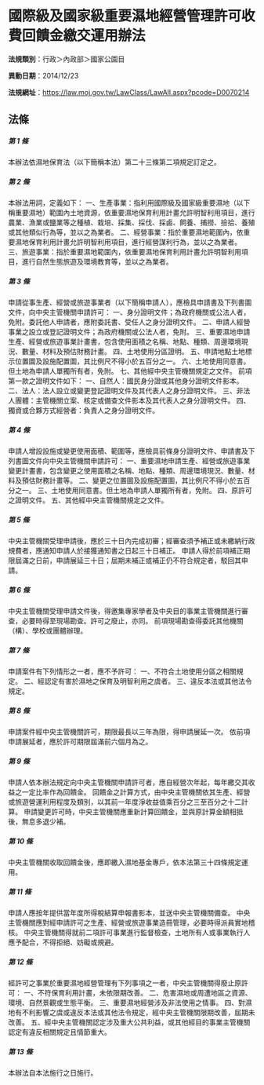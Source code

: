 # 國際級及國家級重要濕地經營管理許可收費回饋金繳交運用辦法

**法規類別**：行政＞內政部＞國家公園目

**異動日期**：2014/12/23  

**法規網址**：https://law.moj.gov.tw/LawClass/LawAll.aspx?pcode=D0070214





## 法條
##### 第 1 條
本辦法依濕地保育法（以下簡稱本法）第二十三條第二項規定訂定之。

##### 第 2 條
本辦法用詞，定義如下：
一、生產事業：指利用國際級及國家級重要濕地（以下稱重要濕地）範圍內土地資源，依重要濕地保育利用計畫允許明智利用項目，進行農業、漁業或鹽業等之種植、栽培、採集、採伐、採鹵、飼養、捕撈、撿拾、養殖或其他類似行為等，並以之為業者。
二、經營事業：指於重要濕地範圍內，依重要濕地保育利用計畫允許明智利用項目，進行經營謀利行為，並以之為業者。
三、旅遊事業：指於重要濕地範圍內，依重要濕地保育利用計畫允許明智利用項目，進行自然生態旅遊及環境教育等，並以之為業者。

##### 第 3 條
申請從事生產、經營或旅遊事業者（以下簡稱申請人），應檢具申請書及下列書圖文件，向中央主管機關申請許可：
一、身分證明文件；為政府機關或公法人者，免附。委託他人申請者，應附委託書、受任人之身分證明文件。
二、申請人經營事業之設立或登記證明文件；為政府機關或公法人者，免附。
三、重要濕地申請生產、經營或旅遊事業計畫書，包含使用面積之名稱、地點、種類、周邊環境現況、數量、材料及預估財務計畫。
四、土地使用分區證明。
五、申請地點土地標示位置圖及設施配置圖，其比例尺不得小於五百分之一。
六、土地使用同意書。但土地為申請人單獨所有者，免附。
七、其他經中央主管機關規定之文件。
前項第一款之證明文件如下：
一、自然人：國民身分證或其他身分證明文件影本。
二、法人：法人設立或變更登記證明文件及其代表人之身分證明文件。
三、非法人團體：主管機關立案、核定或備查文件影本及其代表人之身分證明文件。
四、獨資或合夥方式經營者：負責人之身分證明文件。

##### 第 4 條
申請人增設設施或變更使用面積、範圍等，應檢具前條身分證明文件、申請書及下列書圖文件向中央主管機關申請許可：
一、重要濕地申請生產、經營或旅遊事業變更計畫書，包含變更之使用面積之名稱、地點、種類、周邊環境現況、數量、材料及預估財務計畫等。
二、變更之位置圖及設施配置圖，其比例尺不得小於五百分之一。
三、土地使用同意書。但土地為申請人單獨所有者，免附。
四、原許可之證明文件。
五、其他經中央主管機關規定之文件。

##### 第 5 條
中央主管機關受理申請後，應於三十日內完成初審；經審查須予補正或未繳納行政規費者，應通知申請人於接獲通知書之日起三十日補正。
申請人得於前項補正期限屆滿之日前，申請展延三十日；屆期未補正或補正仍不符合規定者，駁回其申請。

##### 第 6 條
中央主管機關受理申請文件後，得邀集專家學者及中央目的事業主管機關進行審查，必要時得至現場勘查。許可之廢止，亦同。
前項現場勘查得委託其他機關（構）、學校或團體辦理。

##### 第 7 條
申請案件有下列情形之一者，應不予許可：
一、不符合土地使用分區之相關規定。
二、經認定有害於濕地之保育及明智利用之虞者。
三、違反本法或其他法令規定。

##### 第 8 條
申請案件經中央主管機關許可，期限最長以三年為限，得申請展延一次。
依前項申請展延者，應於許可期限屆滿前六個月為之。

##### 第 9 條
申請人依本辦法規定向中央主管機關申請許可者，應自經營次年起，每年繳交其收益之一定比率作為回饋金。
回饋金之計算方式，由中央主管機關依其生產、經營或旅遊營運利用程度及類別，以其前一年度淨收益值乘百分之三至百分之十二計算。
申請變更許可時，中央主管機關應重新計算回饋金，並與原計算金額相抵後，無息多退少補。

##### 第 10 條
中央主管機關收取回饋金後，應即繳入濕地基金專戶，依本法第三十四條規定運用。

##### 第 11 條
申請人應按年提供當年度所得稅結算申報書影本，並送中央主管機關備查。
中央主管機關應對經申請許可之生產、經營或旅遊事業造冊管理，必要時得派員實地稽核。
中央主管機關得就前二項許可事業進行監督檢查，土地所有人或事業執行人應予配合，不得拒絕、妨礙或規避。

##### 第 12 條
經許可之事業於重要濕地經營管理有下列事項之一者，中央主管機關得廢止原許可：
一、不符保育利用計畫，未依限期改善。
二、危害濕地或周遭地區之資源、環境、自然景觀或生態平衡。
三、重要濕地經營涉及非法使用之情事。
四、對濕地有不利影響之虞或違反本法或其他法令規定，經中央主管機關限期改善，屆期未改善。
五、經中央主管機關認定涉及重大公共利益，或其他經目的事業主管機關認定有違反相關規定且情節重大。

##### 第 13 條
本辦法自本法施行之日施行。


